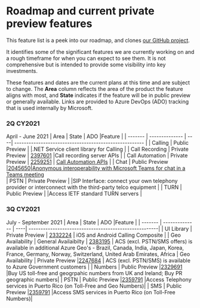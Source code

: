 # Roadmap and current private preview features

This feature list is a peek into our roadmap, and clones [our GitHub project](https://github.com/Azure/Communication/projects/1). 

It identifies some of the significant features we are currently working on and a rough timeframe for when you can expect to see them. It is not comprehensive but is intended to provide some visibility into key investments.

These features and dates are the current plans at this time and are subject to change. The **Area** column reflects the area of the product the feature aligns with most, and **State**  indicates if the feature will be in public preview or generally available.  Links are provided to Azure DevOps (ADO) tracking that is used internally by Microsoft.

### 2Q CY2021
April - June 2021
| Area    | State          | ADO |Feature                                                |
| ------- | -------------- | ----| ------------------------------------------------------ |
| Calling | Public Preview | |.NET Service client library for Calling              |
| Call Recording | Private Preview | [2397601](https://skype.visualstudio.com/SPOOL/_workitems/edit/2397601) |Call recording server APIs |
| Call Automation | Private Preview | [2259251](https://skype.visualstudio.com/SPOOL/_backlogs/backlog/Platform%20Media%20Agent/Epics/?workitem=2259251) | [Call Automation APIs](https://docs.microsoft.com/en-us/azure/communication-services/concepts/voice-video-calling/call-automation-apis) |
| Chat | Public Preview |[2045650](https://skype.visualstudio.com/SPOOL/_workitems/edit/2045650)|[Anonymous interoperability with Microsoft Teams for chat in a Teams meeting](https://docs.microsoft.com/azure/communication-services/quickstarts/chat/meeting-interop)   
| PSTN    | Private Preview | |SIP Interface: connect your own telephony provider or interconnect with the third-party telco equipment |
| TURN    | Public Preview | |Access IETF standard TURN servers         |

### 3Q CY2021
July - September 2021
| Area    | State          | ADO |Feature                                                |
| ------- | -------------- | ----| ------------------------------------------------------|
| UI Library | Private Preview | [2332224](https://skype.visualstudio.com/SPOOL/_workitems/edit/2332224) | iOS and Android Calling Composite |
| Geo Availability | General Availaibilty | [2383195](https://skype.visualstudio.com/SPOOL/_workitems/edit/2383195) | ACS (excl. PSTN/SMS offers) is available in additional Azure Geo's - Brazil, Canada, India, Japan, Korea, France, Germany, Norway, Switzerland, United Arab Emirates, Africa
| Geo Availability | Private Preview |[2247684](https://skype.visualstudio.com/SPOOL/_workitems/edit/2247684) | ACS (excl. PSTN/SMS) is available to Azure Government customers |
| Numbers    | Public Preview |[2329691](https://skype.visualstudio.com/SPOOL/_workitems/edit/2329691)  |Buy US toll-free and geogrpahic numbers from UK and Ireland; Buy PR geographic numbers|
| PSTN    | Public Preview |[2359791](https://skype.visualstudio.com/SPOOL/_workitems/edit/2359791)  |Access Telephony services in Puerto Rico (on Toll-Free and Geo Numbers)|
| SMS    | Public Preview |[2359791](https://skype.visualstudio.com/SPOOL/_workitems/edit/2359791)  |Access SMS services in Puerto Rico (on Toll-Free Numbers)|

